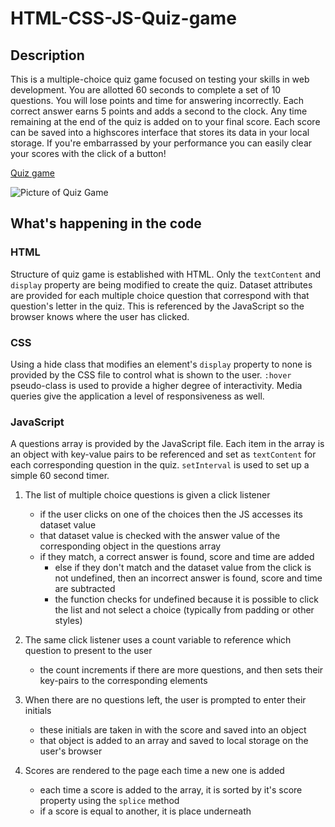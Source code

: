# HTML-CSS-JS-Quiz-game

## Description

This is a multiple-choice quiz game focused on testing your skills in web development. You are allotted 60 seconds to complete a set of 10 questions. You will lose points and time for answering incorrectly. Each correct answer earns 5 points and adds a second to the clock. Any time remaining at the end of the quiz is added on to your final score. Each score can be saved into a highscores interface that stores its data in your local storage. If you're embarrassed by your performance you can easily clear your scores with the click of a button!

[Quiz game](https://maxfrank13.github.io/HTML-CSS-JS-Quiz-game/)

![Picture of Quiz Game](https://github.com/MaxFrank13/Test-Your-Web-Dev-Skills-game/tree/main/assets/app-photo.jpg)

## What's happening in the code 

### HTML

Structure of quiz game is established with HTML. Only the `textContent` and `display` property are being modified to create the quiz. Dataset attributes are provided for each multiple choice question that correspond with that question's letter in the quiz. This is referenced by the JavaScript so the browser knows where the user has clicked.

### CSS

Using a hide class that modifies an element's `display` property to none is provided by the CSS file to control what is shown to the user. `:hover` pseudo-class is used to provide a higher degree of interactivity. Media queries give the application a level of responsiveness as well.

### JavaScript

A questions array is provided by the JavaScript file. Each item in the array is an object with key-value pairs to be referenced and set as `textContent` for each corresponding question in the quiz. `setInterval` is used to set up a simple 60 second timer. 

  1. The list of multiple choice questions is given a click listener
      - if the user clicks on one of the choices then the JS accesses its dataset value
      - that dataset value is checked with the answer value of the corresponding object in the questions array
      - if they match, a correct answer is found, score and time are added
        - else if they don't match and the dataset value from the click is not undefined, then an incorrect answer is found, score and time are subtracted
        - the function checks for undefined because it is possible to click the list and not select a choice (typically from padding or other styles)
      
  2. The same click listener uses a count variable to reference which question to present to the user
      - the count increments if there are more questions, and then sets their key-pairs to the corresponding elements

  3. When there are no questions left, the user is prompted to enter their initials
      - these initials are taken in with the score and saved into an object
      - that object is added to an array and saved to local storage on the user's browser

  4. Scores are rendered to the page each time a new one is added
      - each time a score is added to the array, it is sorted by it's score property using the `splice` method
      - if a score is equal to another, it is place underneath
